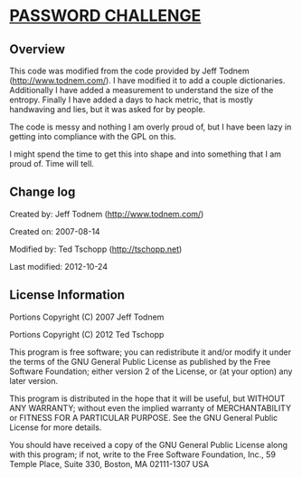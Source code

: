 [PASSWORD CHALLENGE](https://tedtschopp.github.io/The-Password-Challange/Password%20Challange.html)
==================


Overview
--------

This code was modified from the code provided by Jeff Todnem (http://www.todnem.com/).
I have modified it to add a couple dictionaries.  Additionally I have added a measurement
to understand the size of the entropy.  Finally I have added a days to hack metric, that
is mostly handwaving and lies, but it was asked for by people.  

The code is messy and nothing I am overly proud of, but I have been lazy in getting into 
compliance with the GPL on this.

I might spend the time to get this into shape and into something that I am proud of.  Time
will tell.

Change log
----------
Created by: Jeff Todnem (http://www.todnem.com/)

Created on: 2007-08-14

Modified by: Ted Tschopp (http://tschopp.net)

Last modified: 2012-10-24

License Information
-------------------
Portions Copyright (C) 2007 Jeff Todnem

Portions Copyright (C) 2012 Ted Tschopp

This program is free software; you can redistribute it and/or modify it
under the terms of the GNU General Public License as published by the
Free Software Foundation; either version 2 of the License, or (at your
option) any later version.

This program is distributed in the hope that it will be useful, but
WITHOUT ANY WARRANTY; without even the implied warranty of
MERCHANTABILITY or FITNESS FOR A PARTICULAR PURPOSE. See the GNU
General Public License for more details.

You should have received a copy of the GNU General Public License along
with this program; if not, write to the Free Software Foundation, Inc.,
59 Temple Place, Suite 330, Boston, MA 02111-1307 USA






